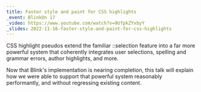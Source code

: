 ```yaml
---
title: Faster style and paint for CSS highlights
_event: BlinkOn 17
_video: https://www.youtube.com/watch?v=9UfpkZYxbyY
_slides: 2022-11-16-faster-style-and-paint-for-css-highlights
---
```


CSS highlight pseudos extend the familiar ::selection feature into a far more powerful system that coherently integrates user selections, spelling and grammar errors, author highlights, and more.

Now that Blink's implementation is nearing completion, this talk will explain how we were able to support that powerful system reasonably performantly, and without regressing existing content.
